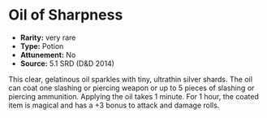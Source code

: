 
# Oil of Sharpness

* **Rarity:** very rare
* **Type:** Potion
* **Attunement:** No
* **Source:** 5.1 SRD (D&D 2014)


This clear, gelatinous oil sparkles with tiny, ultrathin silver shards. The oil can coat one slashing or piercing weapon or up to 5 pieces of slashing or piercing ammunition. Applying the oil takes 1 minute. For 1 hour, the coated item is magical and has a +3 bonus to attack and damage rolls.
